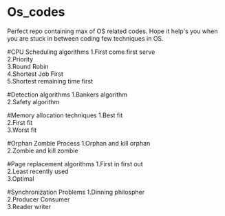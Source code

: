 # Os_codes
Perfect repo containing max of OS related codes. Hope it help's you when you are stuck in between coding few techniques in OS.

#CPU Scheduling algorithms
1.First come first serve<br />
2.Priority<br />
3.Round Robin<br />
4.Shortest Job First<br />
5.Shortest remaining time first

#Detection algorithms
1.Bankers algorithm<br />
2.Safety algorithm<br />

#Memory allocation techniques
1.Best fit<br />
2.First fit<br />
3.Worst fit<br />

#Orphan Zombie Process
1.Orphan and kill orphan<br />
2.Zombie and kill zombie<br />

#Page replacement algorithms
1.First in first out<br />
2.Least recently used<br />
3.Optimal

#Synchronization Problems
1.Dinning philospher<br />
2.Producer Consumer<br />
3.Reader writer<br />
